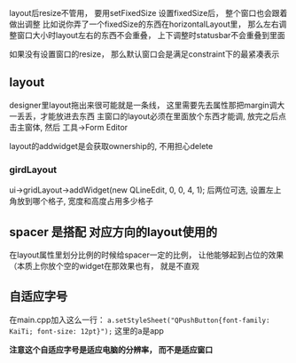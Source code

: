 layout后resize不管用， 要用setFixedSize
设置fixedSize后， 整个窗口也会跟着做出调整
比如说你弄了一个fixedSize的东西在horizontalLayout里， 那么左右调整窗口大小时layout左右的东西不会重叠， 上下调整时statusbar不会重叠到里面

如果没有设置窗口的resize， 那么默认窗口会是满足constraint下的最紧凑表示

## layout
designer里layout拖出来很可能就是一条线， 这里需要先去属性那把margin调大一丢丢，才能放进去东西
主窗口的layout必须在里面放个东西才能调, 放完之后点击主窗体, 然后 工具->Form Editor

layout的addwidget是会获取ownership的, 不用担心delete

### girdLayout
ui->gridLayout->addWidget(new QLineEdit, 0, 0, 4, 1); 后两位可选, 设置左上角放到哪个格子, 宽度和高度占用多少格子

## spacer 是搭配 对应方向的layout使用的
在layout属性里划分比例的时候给spacer一定的比例， 让他能够起到占位的效果 （本质上你放个空的widget在那效果也有， 就是不直观

## 自适应字号
在main.cpp加入这么一行：
`a.setStyleSheet("QPushButton{font-family: KaiTi; font-size: 12pt}");`
这里的a是app

**注意这个自适应字号是适应电脑的分辨率， 而不是适应窗口**